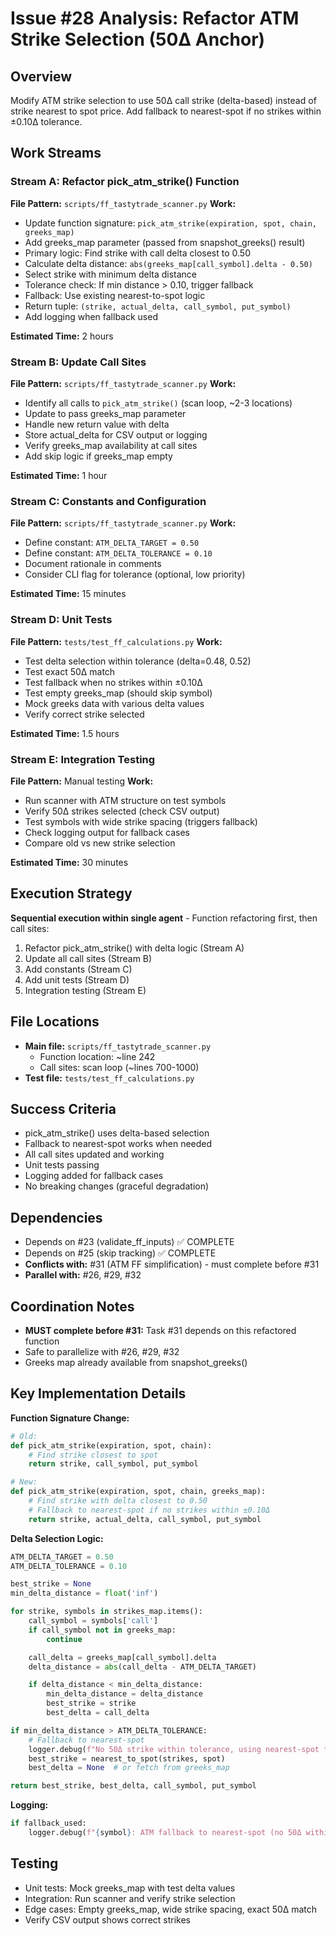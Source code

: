 # Issue #28 Analysis: Refactor ATM Strike Selection (50Δ Anchor)

## Overview
Modify ATM strike selection to use 50Δ call strike (delta-based) instead of strike nearest to spot price. Add fallback to nearest-spot if no strikes within ±0.10Δ tolerance.

## Work Streams

### Stream A: Refactor pick_atm_strike() Function
**File Pattern:** `scripts/ff_tastytrade_scanner.py`
**Work:**
- Update function signature: `pick_atm_strike(expiration, spot, chain, greeks_map)`
- Add greeks_map parameter (passed from snapshot_greeks() result)
- Primary logic: Find strike with call delta closest to 0.50
- Calculate delta distance: `abs(greeks_map[call_symbol].delta - 0.50)`
- Select strike with minimum delta distance
- Tolerance check: If min distance > 0.10, trigger fallback
- Fallback: Use existing nearest-to-spot logic
- Return tuple: `(strike, actual_delta, call_symbol, put_symbol)`
- Add logging when fallback used

**Estimated Time:** 2 hours

### Stream B: Update Call Sites
**File Pattern:** `scripts/ff_tastytrade_scanner.py`
**Work:**
- Identify all calls to `pick_atm_strike()` (scan loop, ~2-3 locations)
- Update to pass greeks_map parameter
- Handle new return value with delta
- Store actual_delta for CSV output or logging
- Verify greeks_map availability at call sites
- Add skip logic if greeks_map empty

**Estimated Time:** 1 hour

### Stream C: Constants and Configuration
**File Pattern:** `scripts/ff_tastytrade_scanner.py`
**Work:**
- Define constant: `ATM_DELTA_TARGET = 0.50`
- Define constant: `ATM_DELTA_TOLERANCE = 0.10`
- Document rationale in comments
- Consider CLI flag for tolerance (optional, low priority)

**Estimated Time:** 15 minutes

### Stream D: Unit Tests
**File Pattern:** `tests/test_ff_calculations.py`
**Work:**
- Test delta selection within tolerance (delta=0.48, 0.52)
- Test exact 50Δ match
- Test fallback when no strikes within ±0.10Δ
- Test empty greeks_map (should skip symbol)
- Mock greeks data with various delta values
- Verify correct strike selected

**Estimated Time:** 1.5 hours

### Stream E: Integration Testing
**File Pattern:** Manual testing
**Work:**
- Run scanner with ATM structure on test symbols
- Verify 50Δ strikes selected (check CSV output)
- Test symbols with wide strike spacing (triggers fallback)
- Check logging output for fallback cases
- Compare old vs new strike selection

**Estimated Time:** 30 minutes

## Execution Strategy

**Sequential execution within single agent** - Function refactoring first, then call sites:
1. Refactor pick_atm_strike() with delta logic (Stream A)
2. Update all call sites (Stream B)
3. Add constants (Stream C)
4. Add unit tests (Stream D)
5. Integration testing (Stream E)

## File Locations

- **Main file:** `scripts/ff_tastytrade_scanner.py`
  - Function location: ~line 242
  - Call sites: scan loop (~lines 700-1000)
- **Test file:** `tests/test_ff_calculations.py`

## Success Criteria

- pick_atm_strike() uses delta-based selection
- Fallback to nearest-spot works when needed
- All call sites updated and working
- Unit tests passing
- Logging added for fallback cases
- No breaking changes (graceful degradation)

## Dependencies

- Depends on #23 (validate_ff_inputs) ✅ COMPLETE
- Depends on #25 (skip tracking) ✅ COMPLETE
- **Conflicts with:** #31 (ATM FF simplification) - must complete before #31
- **Parallel with:** #26, #29, #32

## Coordination Notes

- **MUST complete before #31:** Task #31 depends on this refactored function
- Safe to parallelize with #26, #29, #32
- Greeks map already available from snapshot_greeks()

## Key Implementation Details

**Function Signature Change:**
```python
# Old:
def pick_atm_strike(expiration, spot, chain):
    # Find strike closest to spot
    return strike, call_symbol, put_symbol

# New:
def pick_atm_strike(expiration, spot, chain, greeks_map):
    # Find strike with delta closest to 0.50
    # Fallback to nearest-spot if no strikes within ±0.10Δ
    return strike, actual_delta, call_symbol, put_symbol
```

**Delta Selection Logic:**
```python
ATM_DELTA_TARGET = 0.50
ATM_DELTA_TOLERANCE = 0.10

best_strike = None
min_delta_distance = float('inf')

for strike, symbols in strikes_map.items():
    call_symbol = symbols['call']
    if call_symbol not in greeks_map:
        continue

    call_delta = greeks_map[call_symbol].delta
    delta_distance = abs(call_delta - ATM_DELTA_TARGET)

    if delta_distance < min_delta_distance:
        min_delta_distance = delta_distance
        best_strike = strike
        best_delta = call_delta

if min_delta_distance > ATM_DELTA_TOLERANCE:
    # Fallback to nearest-spot
    logger.debug(f"No 50Δ strike within tolerance, using nearest-spot fallback")
    best_strike = nearest_to_spot(strikes, spot)
    best_delta = None  # or fetch from greeks_map

return best_strike, best_delta, call_symbol, put_symbol
```

**Logging:**
```python
if fallback_used:
    logger.debug(f"{symbol}: ATM fallback to nearest-spot (no 50Δ within ±{ATM_DELTA_TOLERANCE})")
```

## Testing

- Unit tests: Mock greeks_map with test delta values
- Integration: Run scanner and verify strike selection
- Edge cases: Empty greeks_map, wide strike spacing, exact 50Δ match
- Verify CSV output shows correct strikes
